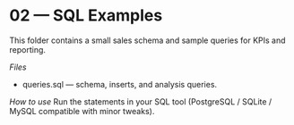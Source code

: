 # 02 — SQL Examples

This folder contains a small sales schema and sample queries for KPIs and reporting.

*Files*
- queries.sql — schema, inserts, and analysis queries.

*How to use*
Run the statements in your SQL tool (PostgreSQL / SQLite / MySQL compatible with minor tweaks).

